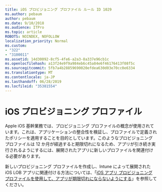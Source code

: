 ```yaml
---
title: iOS プロビジョニング プロファイル ルール ID 1029
ms.author: pebaum
author: pebaum
ms.date: 9/10/2018
ms.audience: ITPro
ms.topic: article
ROBOTS: NOINDEX, NOFOLLOW
localization_priority: Normal
ms.custom:
- "322"
- "3100011"
ms.assetid: 14d30092-8cf5-4fe6-a2a3-8a337e96cb1c
ms.openlocfilehash: a13f24e9f9a984eb6c45a84e6f46176413f08f5c
ms.sourcegitcommit: 5fb7a4b28859690020efdea630d03e70cc0e6334
ms.translationtype: MT
ms.contentlocale: ja-JP
ms.lasthandoff: 06/28/2019
ms.locfileid: "35381554"
---
```

# <a name="ios-provisioning-profiles"></a>iOS プロビジョニング プロファイル

Apple iOS 基幹業務では、プロビジョニング プロファイルの概念が使用されています。これは、アプリケーションの整合性を検証し、プロファイルで定義されたポリシーを適用することを目的としています。このようなプロビジョニング プロファイルは 12 か月が経過すると期限切れになるため、アプリが引き続き実行されるようにするには、展開されたアプリに新しいプロファイルを関連付ける必要があります。
  
新しいプロビジョニング プロファイルを作成し、Intune によって展開された iOS LOB アプリに関連付ける方法については、「[iOS アプリ プロビジョニング プロファイルを使用して、アプリが期限切れにならないようにする](https://docs.microsoft.com/intune/app-provisioning-profile-ios)」を参照してください。
  